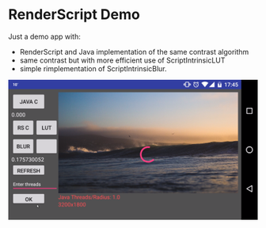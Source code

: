 # RenderScript Demo

Just a demo app with:
- RenderScript and Java implementation of the same contrast algorithm
- same contrast but with more efficient use of ScriptIntrinsicLUT
- simple rimplementation of ScriptIntrinsicBlur.

![alt tag](https://raw.githubusercontent.com/illia-kramarenko/RenderScriptDemo/master/demo.png)
